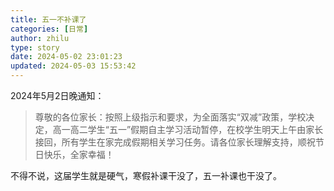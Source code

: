 ```yaml
---
title: 五一不补课了
categories: [日常]
author: zhilu
type: story
date: 2024-05-02 23:01:23
updated: 2024-05-03 15:53:42
---
```


2024年5月2日晚通知：

> 尊敬的各位家长：按照上级指示和要求，为全面落实“双减”政策，学校决定，高一高二学生“五一”假期自主学习活动暂停，在校学生明天上午由家长接回，所有学生在家完成假期相关学习任务。请各位家长理解支持，顺祝节日快乐，全家幸福！

不得不说，这届学生就是硬气，寒假补课干没了，五一补课也干没了。